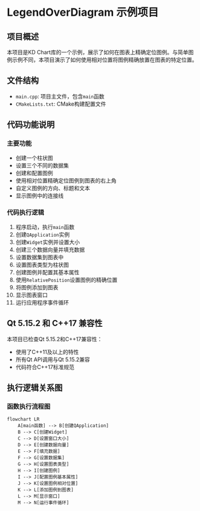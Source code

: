 # LegendOverDiagram 示例项目

## 项目概述

本项目是KD Chart库的一个示例，展示了如何在图表上精确定位图例。与简单图例示例不同，本项目演示了如何使用相对位置将图例精确放置在图表的特定位置。

## 文件结构

- `main.cpp`: 项目主文件，包含`main`函数
- `CMakeLists.txt`: CMake构建配置文件

## 代码功能说明

### 主要功能

- 创建一个柱状图
- 设置三个不同的数据集
- 创建和配置图例
- 使用相对位置精确定位图例到图表的右上角
- 自定义图例的方向、标题和文本
- 显示图例中的连接线

### 代码执行逻辑

1. 程序启动，执行`main`函数
2. 创建`QApplication`实例
3. 创建`Widget`实例并设置大小
4. 创建三个数据向量并填充数据
5. 设置数据集到图表中
6. 设置图表类型为柱状图
7. 创建图例并配置其基本属性
8. 使用`RelativePosition`设置图例的精确位置
9. 将图例添加到图表
10. 显示图表窗口
11. 运行应用程序事件循环

## Qt 5.15.2 和 C++17 兼容性

本项目已检查Qt 5.15.2和C++17兼容性：

- 使用了C++11及以上的特性
- 所有Qt API调用与Qt 5.15.2兼容
- 代码符合C++17标准规范

## 执行逻辑关系图

### 函数执行流程图

```mermaid
flowchart LR
    A[main函数] --> B[创建QApplication]
    B --> C[创建Widget]
    C --> D[设置窗口大小]
    D --> E[创建数据向量]
    E --> F[填充数据]
    F --> G[设置数据集]
    G --> H[设置图表类型]
    H --> I[创建图例]
    I --> J[配置图例基本属性]
    J --> K[设置图例相对位置]
    K --> L[添加图例到图表]
    L --> M[显示窗口]
    M --> N[运行事件循环]
```